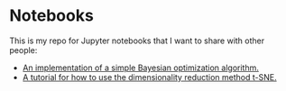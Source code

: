 # Notebooks
This is my repo for Jupyter notebooks that I want to share with other people:
- [An implementation of a simple Bayesian optimization algorithm.](https://github.com/jsaporta/Notebooks/blob/master/Parametric%20Model%20Example.ipynb)
- [A tutorial for how to use the dimensionality reduction method t-SNE.](https://github.com/jsaporta/Notebooks/blob/master/t-SNE%20Tutorial.ipynb)